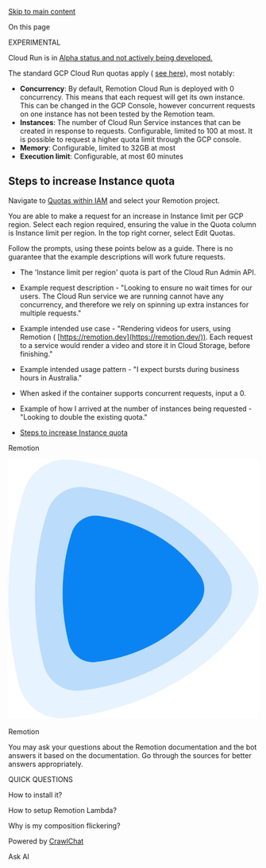 [Skip to main content](https://www.remotion.dev/docs/cloudrun/limits#__docusaurus_skipToContent_fallback)

On this page

EXPERIMENTAL

Cloud Run is in [Alpha status and not actively being developed.](https://www.remotion.dev/docs/cloudrun/status)

The standard GCP Cloud Run quotas apply ( [see here](https://cloud.google.com/run/quotas)), most notably:

- **Concurrency**: By default, Remotion Cloud Run is deployed with 0 concurrency. This means that each request will get its own instance. This can be changed in the GCP Console, however concurrent requests on one instance has not been tested by the Remotion team.
- **Instances**: The number of Cloud Run Service instances that can be created in response to requests. Configurable, limited to 100 at most. It is possible to request a higher quota limit through the GCP console.
- **Memory**: Configurable, limited to 32GB at most
- **Execution limit**: Configurable, at most 60 minutes

## Steps to increase Instance quota [​](https://www.remotion.dev/docs/cloudrun/limits\#steps-to-increase-instance-quota "Direct link to Steps to increase Instance quota")

Navigate to [Quotas within IAM](https://console.cloud.google.com/iam-admin/quotas?service=run.googleapis.com&usage=ALL&project=_) and select your Remotion project.

You are able to make a request for an increase in Instance limit per GCP region. Select each region required, ensuring the value in the Quota column is Instance limit per region. In the top right corner, select Edit Quotas.

Follow the prompts, using these points below as a guide. There is no guarantee that the example descriptions will work future requests.

- The 'Instance limit per region' quota is part of the Cloud Run Admin API.
- Example request description - "Looking to ensure no wait times for our users. The Cloud Run service we are running cannot have any concurrency, and therefore we rely on spinning up extra instances for multiple requests."
- Example intended use case - "Rendering videos for users, using Remotion ( [https://remotion.dev](https://remotion.dev/)). Each request to a service would render a video and store it in Cloud Storage, before finishing."
- Example intended usage pattern - "I expect bursts during business hours in Australia."
- When asked if the container supports concurrent requests, input a 0.
- Example of how I arrived at the number of instances being requested - "Looking to double the existing quota."

- [Steps to increase Instance quota](https://www.remotion.dev/docs/cloudrun/limits#steps-to-increase-instance-quota)

Remotion

![Logo](https://raw.githubusercontent.com/remotion-dev/brand/refs/heads/main/logo.svg)

Remotion

You may ask your questions about the Remotion documentation and the bot answers it based on the documentation. Go through the sources for better answers appropriately.

QUICK QUESTIONS

How to install it?

How to setup Remotion Lambda?

Why is my composition flickering?

Powered by [CrawlChat](https://crawlchat.app/?ref=powered-by-remotion)

Ask AI